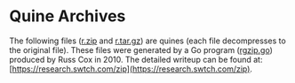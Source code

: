 # Quine Archives

The following files ([r.zip](r.zip) and [r.tar.gz](r.tar.gz)) are quines (each file decompresses to the original file). These files were generated by a Go program ([rgzip.go](rgzip.go)) produced by Russ Cox in 2010. The detailed writeup can be found at: [https://research.swtch.com/zip](https://research.swtch.com/zip).
